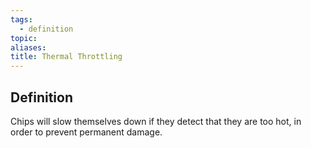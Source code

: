 ```yaml
---
tags:
  - definition
topic: 
aliases: 
title: Thermal Throttling
---
```

## Definition
Chips will slow themselves down if they detect that they are too hot, in order to prevent permanent damage.